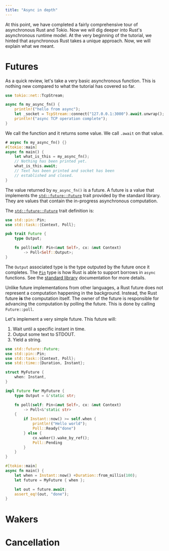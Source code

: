 ```yaml
---
title: "Async in depth"
---
```


At this point, we have completed a fairly comprehensive tour of asynchronous
Rust and Tokio. Now we will dig deeper into Rust's asynchronous runtime model.
At the very beginning of the tutorial, we hinted that asynchronous Rust takes a
unique approach. Now, we will explain what we meant.

# Futures

As a quick review, let's take a very basic asynchronous function. This is
nothing new compared to what the tutorial has covered so far.

```rust
use tokio::net::TcpStream;

async fn my_async_fn() {
    println!("hello from async");
    let _socket = TcpStream::connect("127.0.0.1:3000").await.unwrap();
    println!("async TCP operation complete");
}
```

We call the function and it returns some value. We call `.await` on that value.

```rust
# async fn my_async_fn() {}
#[tokio::main]
async fn main() {
    let what_is_this = my_async_fn();
    // Nothing has been printed yet.
    what_is_this.await;
    // Text has been printed and socket has been
    // established and closed.
}
```

The value returned by `my_async_fn()` is a future. A future is a value that
implements the [`std::future::Future`][trait] trait provided by the standard
library. They are values that contain the in-progress asynchronous computation.

The [`std::future::Future`][trait] trait definition is:

```rust
use std::pin::Pin;
use std::task::{Context, Poll};

pub trait Future {
    type Output;

    fn poll(self: Pin<&mut Self>, cx: &mut Context)
        -> Poll<Self::Output>;
}
```

The `Output` associated type is the type outputed by the future once it
completes. The [`Pin`][pin] type is how Rust is able to support borrows in
`async` functions. See the [standard library][pin] documentation for more
details.

Unlike future implementations from other languages, a Rust future does not
represent a computation happening in the background. Instead, the Rust future
**is** the computation itself. The owner of the future is responsible for
advancing the computation by polling the future. This is done by calling
`Future::poll`.

Let's implement a very simple future. This future will:

1. Wait until a specific instant in time.
2. Output some text to STDOUT.
3. Yield a string.

```rust
use std::future::Future;
use std::pin::Pin;
use std::task::{Context, Poll};
use std::time::{Duration, Instant};

struct MyFuture {
    when: Instant,
}

impl Future for MyFuture {
    type Output = &'static str;

    fn poll(self: Pin<&mut Self>, cx: &mut Context)
        -> Poll<&'static str>
    {
        if Instant::now() >= self.when {
            println!("Hello world");
            Poll::Ready("done")
        } else {
            cx.waker().wake_by_ref();
            Poll::Pending
        }
    }
}

#[tokio::main]
async fn main() {
    let when = Instant::now() +Duration::from_millis(100);
    let future = MyFuture { when };

    let out = future.await;
    assert_eq!(out, "done");
}
```

# Wakers

# Cancellation

[trait]: https://doc.rust-lang.org/std/future/trait.Future.html
[pin]: https://doc.rust-lang.org/std/pin/index.html